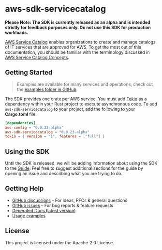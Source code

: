 # aws-sdk-servicecatalog

**Please Note: The SDK is currently released as an alpha and is intended strictly for
feedback purposes only. Do not use this SDK for production workloads.**

[AWS Service Catalog](https://aws.amazon.com/servicecatalog/) enables organizations to create and manage catalogs of IT services that are approved for AWS. To get the most out of this documentation, you should be familiar with the terminology discussed in [AWS Service Catalog Concepts](http://docs.aws.amazon.com/servicecatalog/latest/adminguide/what-is_concepts.html).

## Getting Started

> Examples are available for many services and operations, check out the
> [examples folder in GitHub](https://github.com/awslabs/aws-sdk-rust/tree/main/sdk/examples).

The SDK provides one crate per AWS service. You must add [Tokio](https://crates.io/crates/tokio)
as a dependency within your Rust project to execute asynchronous code. To add `aws-sdk-servicecatalog` to
your project, add the following to your **Cargo.toml** file:

```toml
[dependencies]
aws-config = "0.0.23-alpha"
aws-sdk-servicecatalog = "0.0.23-alpha"
tokio = { version = "1", features = ["full"] }
```

## Using the SDK

Until the SDK is released, we will be adding information about using the SDK to the
[Guide](https://github.com/awslabs/aws-sdk-rust/blob/main/Guide.md). Feel free to suggest
additional sections for the guide by opening an issue and describing what you are trying to do.

## Getting Help

* [GitHub discussions](https://github.com/awslabs/aws-sdk-rust/discussions) - For ideas, RFCs & general questions
* [GitHub issues](https://github.com/awslabs/aws-sdk-rust/issues/new/choose) – For bug reports & feature requests
* [Generated Docs (latest version)](https://awslabs.github.io/aws-sdk-rust/)
* [Usage examples](https://github.com/awslabs/aws-sdk-rust/tree/main/sdk/examples)

## License

This project is licensed under the Apache-2.0 License.

